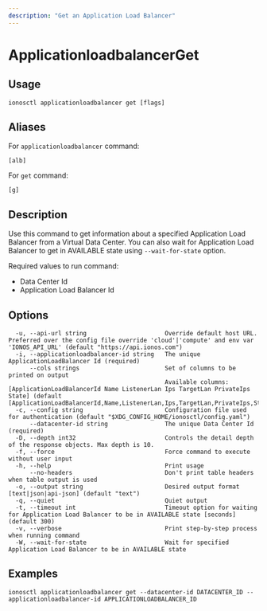```yaml
---
description: "Get an Application Load Balancer"
---
```


# ApplicationloadbalancerGet

## Usage

```text
ionosctl applicationloadbalancer get [flags]
```

## Aliases

For `applicationloadbalancer` command:

```text
[alb]
```

For `get` command:

```text
[g]
```

## Description

Use this command to get information about a specified Application Load Balancer from a Virtual Data Center. You can also wait for Application Load Balancer to get in AVAILABLE state using `--wait-for-state` option.

Required values to run command:

* Data Center Id
* Application Load Balancer Id

## Options

```text
  -u, --api-url string                      Override default host URL. Preferred over the config file override 'cloud'|'compute' and env var 'IONOS_API_URL' (default "https://api.ionos.com")
  -i, --applicationloadbalancer-id string   The unique ApplicationLoadBalancer Id (required)
      --cols strings                        Set of columns to be printed on output 
                                            Available columns: [ApplicationLoadBalancerId Name ListenerLan Ips TargetLan PrivateIps State] (default [ApplicationLoadBalancerId,Name,ListenerLan,Ips,TargetLan,PrivateIps,State])
  -c, --config string                       Configuration file used for authentication (default "$XDG_CONFIG_HOME/ionosctl/config.yaml")
      --datacenter-id string                The unique Data Center Id (required)
  -D, --depth int32                         Controls the detail depth of the response objects. Max depth is 10.
  -f, --force                               Force command to execute without user input
  -h, --help                                Print usage
      --no-headers                          Don't print table headers when table output is used
  -o, --output string                       Desired output format [text|json|api-json] (default "text")
  -q, --quiet                               Quiet output
  -t, --timeout int                         Timeout option for waiting for Application Load Balancer to be in AVAILABLE state [seconds] (default 300)
  -v, --verbose                             Print step-by-step process when running command
  -W, --wait-for-state                      Wait for specified Application Load Balancer to be in AVAILABLE state
```

## Examples

```text
ionosctl applicationloadbalancer get --datacenter-id DATACENTER_ID --applicationloadbalancer-id APPLICATIONLOADBALANCER_ID
```

